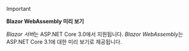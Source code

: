 > [!IMPORTANT]
> **Blazor WebAssembly 미리 보기**
>
> *Blazor 서버*는 ASP.NET Core 3.0에서 지원됩니다. *Blazor WebAssembly*는 ASP.NET Core 3.1에 대한 미리 보기로 제공됩니다.
